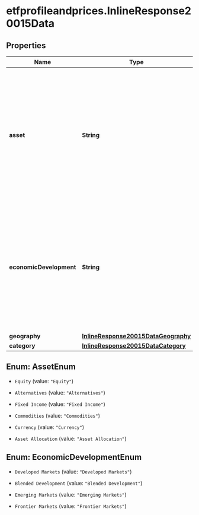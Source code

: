 # etfprofileandprices.InlineResponse20015Data

## Properties

Name | Type | Description | Notes
------------ | ------------- | ------------- | -------------
**asset** | **String** | Asset class of ETP holdings (Equity, Fixed Income, Currency, Commodities, Asset Allocation, or Alternatives), text and standardized value available. This data is available for all the regions. | [optional] 
**economicDevelopment** | **String** | The country development level of the ETP&#39;s holdings (Developed, Emerging, Frontier, or Blended), text and standardized value available. This data is available for all the regions. | [optional] 
**geography** | [**InlineResponse20015DataGeography**](InlineResponse20015DataGeography.md) |  | [optional] 
**category** | [**InlineResponse20015DataCategory**](InlineResponse20015DataCategory.md) |  | [optional] 



## Enum: AssetEnum


* `Equity` (value: `"Equity"`)

* `Alternatives` (value: `"Alternatives"`)

* `Fixed Income` (value: `"Fixed Income"`)

* `Commodities` (value: `"Commodities"`)

* `Currency` (value: `"Currency"`)

* `Asset Allocation` (value: `"Asset Allocation"`)





## Enum: EconomicDevelopmentEnum


* `Developed Markets` (value: `"Developed Markets"`)

* `Blended Development` (value: `"Blended Development"`)

* `Emerging Markets` (value: `"Emerging Markets"`)

* `Frontier Markets` (value: `"Frontier Markets"`)




